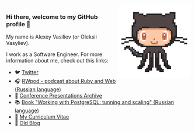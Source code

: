 <img align='right' src='https://github.com/le0pard/le0pard/raw/master/octocat.gif' width='200"'>

### Hi there, welcome to my GitHub profile 👋

My name is Alexey Vasiliev (or Oleksii Vasyliev). 

I work as a Software Engineer. For more information about me, check out this links:

 - :bird: [Twitter](https://twitter.com/leopard_me/)
 - :headphones: [RWpod - podcast about Ruby and Web (Russian language)](https://www.rwpod.com/)
 - :notebook: [Conference Presentations Archive](https://leopard.in.ua/presentations/)
 - :books: [Book "Working with PostgreSQL: tunning and scaling" (Russian language)](https://postgresql.leopard.in.ua/)
 - :scroll: [My Curriculum Vitae](https://github.com/le0pard/cv)
 - :memo: [Old Blog](https://leopard.in.ua/)
